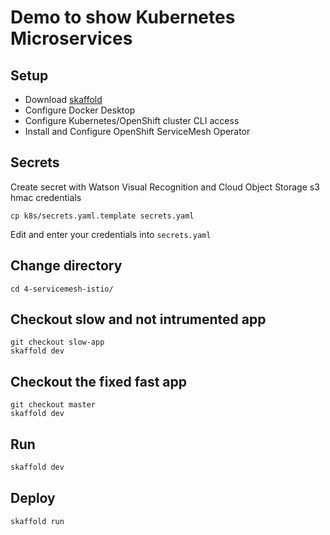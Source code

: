 # Demo to show Kubernetes Microservices

## Setup
- Download [skaffold](https://skaffold.dev/)
- Configure Docker Desktop
- Configure Kubernetes/OpenShift cluster CLI access
- Install and Configure OpenShift ServiceMesh Operator

## Secrets
Create secret with Watson Visual Recognition and Cloud Object Storage s3 hmac credentials
```
cp k8s/secrets.yaml.template secrets.yaml
```
Edit and enter your credentials into `secrets.yaml`


## Change directory
```
cd 4-servicemesh-istio/
```

## Checkout slow and not intrumented app
```
git checkout slow-app
skaffold dev
```

## Checkout the fixed fast app
```
git checkout master
skaffold dev
```


## Run
```bash
skaffold dev
```

## Deploy
```bash
skaffold run
```
